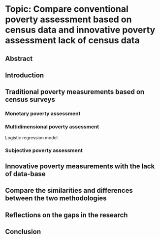 # Topic: Compare conventional poverty assessment based on census data and innovative poverty assessment lack of census data

## Abstract

## Introduction

## Traditional poverty measurements based on census surveys
### Monetary poverty assessment
### Multidimensional poverty assessment
Logistic regression model
### Subjective poverty assessment

## Innovative poverty measurements with the lack of data-base
	
## Compare the similarities and differences between the two methodologies

## Reflections on the gaps in the research

## Conclusion

